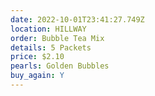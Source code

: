 ```yaml
---
date: 2022-10-01T23:41:27.749Z
location: HILLWAY
order: Bubble Tea Mix
details: 5 Packets
price: $2.10
pearls: Golden Bubbles
buy_again: Y
---
```

